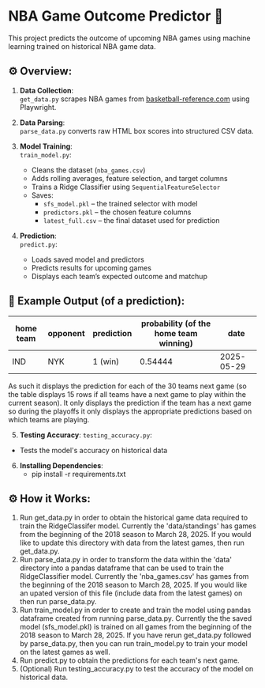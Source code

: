 # NBA Game Outcome Predictor 🏀

This project predicts the outcome of upcoming NBA games using machine learning trained on historical NBA game data.


## ⚙️ Overview:

1. **Data Collection**:  
   `get_data.py` scrapes NBA games from [basketball-reference.com](https://www.basketball-reference.com) using Playwright.

2. **Data Parsing**:  
   `parse_data.py` converts raw HTML box scores into structured CSV data.

3. **Model Training**:  
   `train_model.py`:
   - Cleans the dataset (`nba_games.csv`)
   - Adds rolling averages, feature selection, and target columns
   - Trains a Ridge Classifier using `SequentialFeatureSelector`
   - Saves:
     - `sfs_model.pkl` – the trained selector with model
     - `predictors.pkl` – the chosen feature columns
     - `latest_full.csv` – the final dataset used for prediction

4. **Prediction**:  
   `predict.py`:
   - Loads saved model and predictors
   - Predicts results for upcoming games
   - Displays each team’s expected outcome and matchup

## 🧪 Example Output (of a prediction):

| home team | opponent | prediction | probability (of the home team winning) | date       |
|------|----------|------------|----------------------|------------|
| IND  | NYK      | 1 (win)    |   0.54444                   |2025-05-29 |

As such it displays the prediction for each of the 30 teams next game (so the table displays 15 rows if all teams have a next game to play within the current season). It only displays the prediction if the team has a next game so during the playoffs it only displays the appropriate predictions based on which teams are playing.

5. **Testing Accuracy**:
   `testing_accuracy.py`:
  - Tests the model's accuracy on historical data 

6. **Installing Dependencies**:
   - pip install -r requirements.txt
  

## ⚙️ How it Works:
1. Run get_data.py in order to obtain the historical game data required to train the RidgeClassifer model. Currently the 'data/standings' has games from the beginning of the 2018 season to March 28, 2025. If you would like to update this directory with data from the latest games, then run get_data.py. 
2. Run parse_data.py in order to transform the data within the 'data' directory into a pandas dataframe that can be used to train the RidgeClassifier model. Currently the 'nba_games.csv' has games from the beginning of the 2018 season to March 28, 2025. If you would like an upated version of this file (include data from the latest games) on then run parse_data.py.
3. Run train_model.py in order to create and train the model using pandas dataframe created from running parse_data.py. Currently the the saved model (sfs_model.pkl) is trained on all games from the beginning of the 2018 season to March 28, 2025. If you have rerun get_data.py followed by parse_data.py, then you can run train_model.py to train your model on the latest games as well.
4. Run predict.py to obtain the predictions for each team's next game.
5. (Optional) Run testing_accuracy.py to test the accuracy of the model on historical data.
